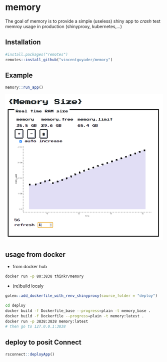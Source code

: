 
<!-- README.md is generated from README.Rmd. Please edit that file -->

# memory

The goal of memory is to provide a simple (useless) shiny app to *crash*
test memroy usage in production (shinyproxy, kubernetes,…)

## Installation

``` r
#install.packages("remotes")
remotes::install_github("vincentguyader/memory")
```

## Example

``` r
memory::run_app()
```

![](readme-figs/demo.png)

## usage from docker

- from docker hub

``` bash
docker run -p 80:3838 thinkr/memory
```

- (re)build localy

``` r
golem::add_dockerfile_with_renv_shinyproxy(source_folder = "deploy")
```

``` bash
cd deploy
docker build -f Dockerfile_base --progress=plain -t memory_base .
docker build -f Dockerfile --progress=plain -t memory:latest .
docker run -p 3838:3838 memory:latest
# then go to 127.0.0.1:3838
```

## deploy to posit Connect

``` r
rsconnect::deployApp()
```
